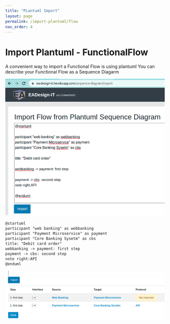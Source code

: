 ```yaml
---
title: "PLantuml Import"
layout: page
permalink: /import-plantuml/flow
nav_order: 4
---
```


# Import Plantuml - FunctionalFlow

A convenient way to import a Functional Flow is using plantuml
You can describe your Functional Flow as a Sequence Diagarm

![Export Sequece Diagram](./sample.png)

```
@startuml
participant "web banking" as webbanking
participant "Payment Microservice" as payment
participant "Core Banking Sysetm" as cbs
title: "Debit card order"
webbanking -> payment: first step
payment -> cbs: second step
note right:API
@enduml
```

![Export Sequece Diagram](./sample-02.png)